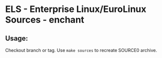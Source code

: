 # ELS - Enterprise Linux/EuroLinux Sources - enchant
 
## Usage:
  Checkout branch or tag. Use `make sources` to recreate  SOURCE0 archive.
